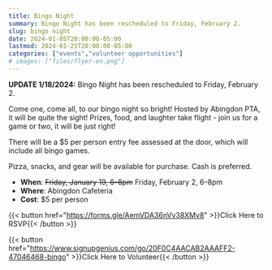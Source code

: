 ```yaml
--- 
title: Bingo Night
summary: Bingo Night has been rescheduled to Friday, February 2.
slug: bingo night
date: 2024-01-05T20:00:00-05:00
lastmod: 2024-01-25T20:00:00-05:00
categories: ["events","volunteer opportunities"]
# images: ["files/flyer-en.png"]
---
```


**UPDATE 1/18/2024:** Bingo Night has been rescheduled to Friday, February 2.

Come one, come all, to our bingo night so bright! Hosted by Abingdon PTA, it will be quite the sight! Prizes, food, and laughter take flight - join us for a game or two, it will be just right!

There will be a $5 per person entry fee assessed at the door, which will include all bingo games.

Pizza, snacks, and gear will be available for purchase. Cash is preferred.

- **When**: ~~Friday, January 19, 6–8pm~~ Friday, February 2, 6–8pm
- **Where**: Abingdon Cafeteria
- **Cost**: $5 per person

{{< button href="https://forms.gle/AemVDA36nVv38XMv8" >}}Click Here to RSVP{{< /button >}}<br>

{{< button href="https://www.signupgenius.com/go/20F0C4AACAB2AAAFF2-47046468-bingo" >}}Click Here to Volunteer{{< /button >}}

<!--
{{< figresize o=492x src="files/flyer-en.png" alt="Bingo night flyer" >}}
-->